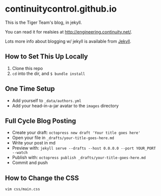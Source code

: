 continuitycontrol.github.io
===========================

This is the Tiger Team's blog, in jekyll.

You can read it for realsies at http://engineering.continuity.net/.

Lots more info about blogging w/ jekyll is available from [Jekyll](http://jekyllrb.com/docs/posts/).

## How to Set This Up Locally

1. Clone this repo
2. `cd` into the dir, and `$ bundle install`

## One Time Setup

* Add yourself to `_data/authors.yml`
* Add your head-in-a-jar avatar to the `images` directory

## Full Cycle Blog Posting

* Create your draft: `octopress new draft 'Your title goes here'`
* Open your file in `_drafts/your-title-goes-here.md`
* Write your post in md
* Preview with: `jekyll serve --drafts --host 0.0.0.0 --port YOUR_PORT --watch`
* Publish with: `octopress publish _drafts/your-title-goes-here.md`
* Commit and push

## How to Change the CSS

`vim css/main.css`
